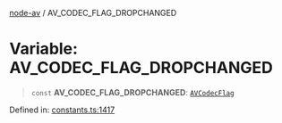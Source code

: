 [node-av](../globals.md) / AV\_CODEC\_FLAG\_DROPCHANGED

# Variable: AV\_CODEC\_FLAG\_DROPCHANGED

> `const` **AV\_CODEC\_FLAG\_DROPCHANGED**: [`AVCodecFlag`](../type-aliases/AVCodecFlag.md)

Defined in: [constants.ts:1417](https://github.com/seydx/av/blob/f8631fc881b394300b1479f511d55cf1c370a87f/src/constants/constants.ts#L1417)
